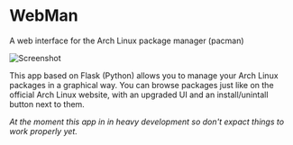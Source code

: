 # WebMan
A web interface for the Arch Linux package manager (pacman)

![Screenshot](http://i.imgur.com/a1UqVvS.png)

This app based on Flask (Python) allows you to manage your Arch Linux packages in a graphical way. You can browse packages just like on the official Arch Linux website, with an upgraded UI and an install/unintall button next to them.

*At the moment this app in in heavy development so don't expact things to work properly yet.*
